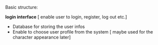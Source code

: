 Basic structure:

**login interface** [ enable user to login, register, log out etc.]
- Database for storing the user infos
- Enable to choose user profile from the system [ maybe used for the character appearance later]

